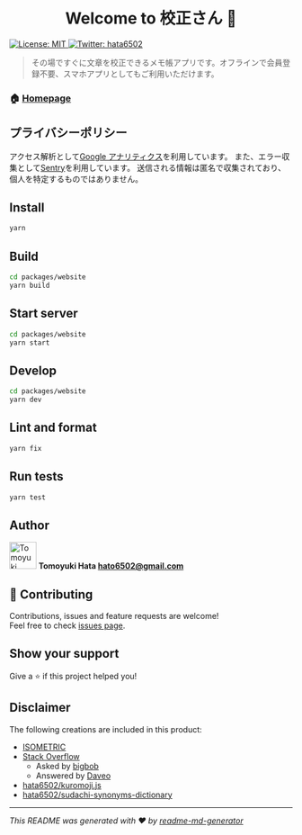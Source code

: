 <h1 align="center">Welcome to 校正さん 👋</h1>
<p>
  <a href="#" target="_blank">
    <img alt="License: MIT" src="https://img.shields.io/badge/License-MIT-yellow.svg" />
  </a>
  <a href="https://twitter.com/hata6502" target="_blank">
    <img alt="Twitter: hata6502" src="https://img.shields.io/twitter/follow/hata6502.svg?style=social" />
  </a>
</p>

> その場ですぐに文章を校正できるメモ帳アプリです。オフラインで会員登録不要、スマホアプリとしてもご利用いただけます。

### 🏠 [Homepage](https://kohsei-san.b-hood.site/lp/)

## プライバシーポリシー

アクセス解析として[Google アナリティクス](https://marketingplatform.google.com/about/analytics/terms/jp/)を利用しています。
また、エラー収集として[Sentry](https://sentry.io/welcome/)を利用しています。
送信される情報は匿名で収集されており、個人を特定するものではありません。

## Install

```sh
yarn
```

## Build

```sh
cd packages/website
yarn build
```

## Start server

```sh
cd packages/website
yarn start
```

## Develop

```sh
cd packages/website
yarn dev
```

## Lint and format

```sh
yarn fix
```

## Run tests

```sh
yarn test
```

## Author

<img alt="Tomoyuki Hata" src="https://avatars.githubusercontent.com/hata6502" width="48" /> **Tomoyuki Hata <hato6502@gmail.com>**

## 🤝 Contributing

Contributions, issues and feature requests are welcome!<br />Feel free to check [issues page](https://github.com/hata6502/kohsei-san/issues).

## Show your support

Give a ⭐️ if this project helped you!

## Disclaimer

The following creations are included in this product:

- [ISOMETRIC](https://isometric.online/license/)
- [Stack Overflow](https://stackoverflow.com/questions/3809401/what-is-a-good-regular-expression-to-match-a-url)
  - Asked by [bigbob](https://stackoverflow.com/users/460129/bigbob)
  - Answered by [Daveo](https://stackoverflow.com/users/165839/daveo)
- [hata6502/kuromoji.js](https://github.com/hata6502/kuromoji.js/blob/master/LICENSE-2.0.txt)
- [hata6502/sudachi-synonyms-dictionary](https://github.com/hata6502/sudachi-synonyms-dictionary)

---

_This README was generated with ❤️ by [readme-md-generator](https://github.com/kefranabg/readme-md-generator)_
